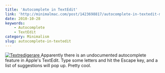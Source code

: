 ```yaml
---
title: 'Autocomplete in TextEdit'
link: 'http://minimalmac.com/post/1423698817/autocomplete-in-textedit-mac-os-x-hints'
date: 2010-10-28
keywords:
    - Autocomplete
    - TextEdit
category: Minimalism
slug: autocomplete-in-textedit
---
```


[ ![](http://213.185.255.138/core/wp-content/uploads/2010/10/Textredigerare.png "Textredigerare") ](http://minimalmac.com/post/1423698817/autocomplete-in-textedit-mac-os-x-hints) Apparently there is an undocumented autocomplete feature in Apple's TextEdit. Type some letters and hit the Escape key, and a list of suggestions will pop up. Pretty cool.
